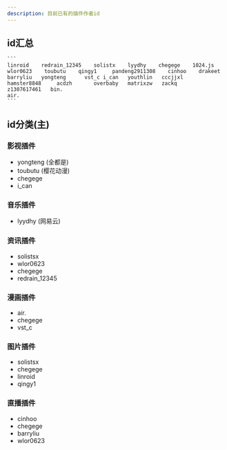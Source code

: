 ```yaml
---
description: 目前已有的插件作者id
---
```


## id汇总
    ```
    linroid    redrain_12345    solistx    lyydhy    chegege    1024.js         wlor0623    toubutu    qingy1     pandeng2911308    cinhoo    drakeet    barryliu   yongteng      vst_c i_can   youthlin   cccjjxl    hamster8848     acdzh       overbaby   matrixzw   zackq         z1307617461   bin.
    air.
    ```

## id分类(主)

### 影视插件
 - yongteng (全都是)
 - toubutu (樱花动漫)
 - chegege
 - i_can

### 音乐插件
 - lyydhy (网易云)

### 资讯插件
 - solistsx
 - wlor0623
 - chegege
 - redrain_12345

### 漫画插件
 - air.
 - chegege
 - vst_c

### 图片插件
 - solistsx
 - chegege
 - linroid 
 - qingy1

### 直播插件
 - cinhoo
 - chegege
 - barryliu
 - wlor0623



